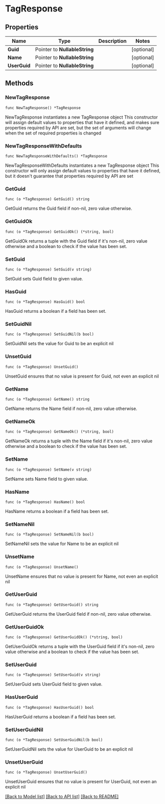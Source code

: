 # TagResponse

## Properties

Name | Type | Description | Notes
------------ | ------------- | ------------- | -------------
**Guid** | Pointer to **NullableString** |  | [optional] 
**Name** | Pointer to **NullableString** |  | [optional] 
**UserGuid** | Pointer to **NullableString** |  | [optional] 

## Methods

### NewTagResponse

`func NewTagResponse() *TagResponse`

NewTagResponse instantiates a new TagResponse object
This constructor will assign default values to properties that have it defined,
and makes sure properties required by API are set, but the set of arguments
will change when the set of required properties is changed

### NewTagResponseWithDefaults

`func NewTagResponseWithDefaults() *TagResponse`

NewTagResponseWithDefaults instantiates a new TagResponse object
This constructor will only assign default values to properties that have it defined,
but it doesn't guarantee that properties required by API are set

### GetGuid

`func (o *TagResponse) GetGuid() string`

GetGuid returns the Guid field if non-nil, zero value otherwise.

### GetGuidOk

`func (o *TagResponse) GetGuidOk() (*string, bool)`

GetGuidOk returns a tuple with the Guid field if it's non-nil, zero value otherwise
and a boolean to check if the value has been set.

### SetGuid

`func (o *TagResponse) SetGuid(v string)`

SetGuid sets Guid field to given value.

### HasGuid

`func (o *TagResponse) HasGuid() bool`

HasGuid returns a boolean if a field has been set.

### SetGuidNil

`func (o *TagResponse) SetGuidNil(b bool)`

 SetGuidNil sets the value for Guid to be an explicit nil

### UnsetGuid
`func (o *TagResponse) UnsetGuid()`

UnsetGuid ensures that no value is present for Guid, not even an explicit nil
### GetName

`func (o *TagResponse) GetName() string`

GetName returns the Name field if non-nil, zero value otherwise.

### GetNameOk

`func (o *TagResponse) GetNameOk() (*string, bool)`

GetNameOk returns a tuple with the Name field if it's non-nil, zero value otherwise
and a boolean to check if the value has been set.

### SetName

`func (o *TagResponse) SetName(v string)`

SetName sets Name field to given value.

### HasName

`func (o *TagResponse) HasName() bool`

HasName returns a boolean if a field has been set.

### SetNameNil

`func (o *TagResponse) SetNameNil(b bool)`

 SetNameNil sets the value for Name to be an explicit nil

### UnsetName
`func (o *TagResponse) UnsetName()`

UnsetName ensures that no value is present for Name, not even an explicit nil
### GetUserGuid

`func (o *TagResponse) GetUserGuid() string`

GetUserGuid returns the UserGuid field if non-nil, zero value otherwise.

### GetUserGuidOk

`func (o *TagResponse) GetUserGuidOk() (*string, bool)`

GetUserGuidOk returns a tuple with the UserGuid field if it's non-nil, zero value otherwise
and a boolean to check if the value has been set.

### SetUserGuid

`func (o *TagResponse) SetUserGuid(v string)`

SetUserGuid sets UserGuid field to given value.

### HasUserGuid

`func (o *TagResponse) HasUserGuid() bool`

HasUserGuid returns a boolean if a field has been set.

### SetUserGuidNil

`func (o *TagResponse) SetUserGuidNil(b bool)`

 SetUserGuidNil sets the value for UserGuid to be an explicit nil

### UnsetUserGuid
`func (o *TagResponse) UnsetUserGuid()`

UnsetUserGuid ensures that no value is present for UserGuid, not even an explicit nil

[[Back to Model list]](../README.md#documentation-for-models) [[Back to API list]](../README.md#documentation-for-api-endpoints) [[Back to README]](../README.md)



